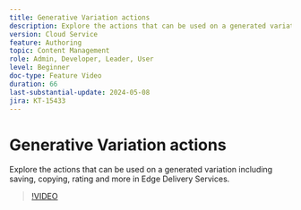 ```yaml
---
title: Generative Variation actions
description: Explore the actions that can be used on a generated variation including saving, copying, rating and more in Edge Delivery Services.
version: Cloud Service
feature: Authoring
topic: Content Management
role: Admin, Developer, Leader, User
level: Beginner
doc-type: Feature Video
duration: 66
last-substantial-update: 2024-05-08
jira: KT-15433
---
```


# Generative Variation actions

Explore the actions that can be used on a generated variation including saving, copying, rating and more in Edge Delivery Services.

>[!VIDEO](https://video.tv.adobe.com/v/3428795/?learn=on)

